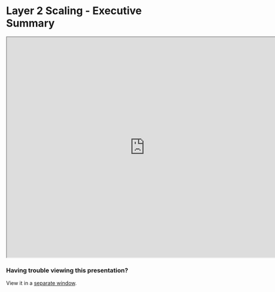 # Layer 2 Scaling - Executive Summary

<iframe width=750 height=600 src="https://gitpitch.com/tari-labs/tari-university/master?p=/src/scaling/executive-summary#/"></iframe>

### Having trouble viewing this presentation?

View it in a [separate window](https://gitpitch.com/tari-labs/tari-university/master?p=/src/scaling/executive-summary#/).
